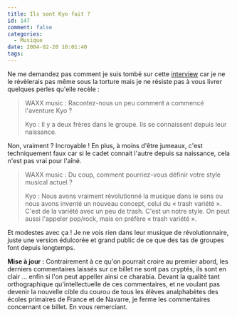 ```yaml
---
title: Ils sont Kyo fait ?
id: 147
comment: false
categories:
  - Musique
date: 2004-02-20 10:01:40
tags:
---
```


Ne me demandez pas comment je suis tombé sur cette [interview](http://www.musique.lycos.fr/mag/poprock/lycossound/inter_kyo.php "Interview : KYO") car je ne le révèlerais  pas même sous la torture mais je ne résiste pas à vous livrer quelques perles qu'elle recèle :
 > WAXX music : Racontez-nous un peu comment a commencé l'aventure Kyo ?
> 
> Kyo : Il y a deux frères dans le groupe. Ils se connaissent depuis leur naissance. 

Non, vraiment ? Incroyable ! En plus, à moins d'être jumeaux, c'est techniquement faux car si le cadet connait l'autre depuis sa naissance, cela n'est pas vrai pour l'aîné.
 > WAXX music : Du coup, comment pourriez-vous définir votre style musical actuel ?
> 
> Kyo : Nous avons vraiment révolutionné la musique dans le sens ou nous avons inventé un nouveau concept, celui du « trash variété ». C'est de la variété avec un peu de trash. C'est un notre style. On peut aussi l'appeler pop/rock, mais on préfère « trash variété ». 

Et modestes avec ça ! Je ne vois rien dans leur musique de révolutionnaire, juste une version édulcorée et grand public de ce que des tas de groupes font depuis longtemps.

**Mise à jour :** Contrairement à ce qu'on pourrait croire au premier abord, les derniers commentaires laissés sur ce billet ne sont pas cryptés, ils sont en clair ... enfin si l'on peut appeller ainsi ce charabia. Devant la qualité tant orthographique qu'intellectuelle de ces commentaires, et ne voulant pas devenir la nouvelle cible du courou de tous les élèves analphabètes des écoles primaires de France et de Navarre, je ferme les commentaires concernant ce billet. En vous remerciant.